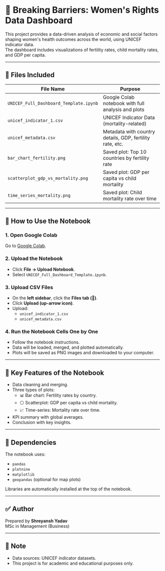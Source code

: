 
# 💜 Breaking Barriers: Women's Rights Data Dashboard

This project provides a data-driven analysis of economic and social factors shaping women's health outcomes across the world, using UNICEF indicator data.  
The dashboard includes visualizations of fertility rates, child mortality rates, and GDP per capita.

---

## 📁 **Files Included**

| File Name                               | Purpose                                     |
|------------------------------------------|---------------------------------------------|
| `UNICEF_Full_Dashboard_Template.ipynb`   | Google Colab notebook with full analysis and plots |
| `unicef_indicator_1.csv`                 | UNICEF Indicator Data (mortality-related)   |
| `unicef_metadata.csv`                    | Metadata with country details, GDP, fertility rate, etc. |
| `bar_chart_fertility.png`                | Saved plot: Top 10 countries by fertility rate |
| `scatterplot_gdp_vs_mortality.png`       | Saved plot: GDP per capita vs child mortality |
| `time_series_mortality.png`              | Saved plot: Child mortality rate over time |

---

## 🚀 **How to Use the Notebook**

### 1. Open Google Colab
Go to [Google Colab](https://colab.research.google.com/).

### 2. Upload the Notebook
- Click **File → Upload Notebook**.
- Select `UNICEF_Full_Dashboard_Template.ipynb`.

### 3. Upload CSV Files
- On the **left sidebar**, click the **Files tab (📂)**.
- Click **Upload (up-arrow icon)**.
- Upload:
  - `unicef_indicator_1.csv`
  - `unicef_metadata.csv`

### 4. Run the Notebook Cells One by One
- Follow the notebook instructions.
- Data will be loaded, merged, and plotted automatically.
- Plots will be saved as PNG images and downloaded to your computer.

---

## 📌 **Key Features of the Notebook**
- Data cleaning and merging.
- Three types of plots:
  - 📊 Bar chart: Fertility rates by country.
  - ⚪ Scatterplot: GDP per capita vs child mortality.
  - 📈 Time-series: Mortality rate over time.
- KPI summary with global averages.
- Conclusion with key insights.

---

## 📎 **Dependencies**
The notebook uses:
- `pandas`
- `plotnine`
- `matplotlib`
- `geopandas` (optional for map plots)

Libraries are automatically installed at the top of the notebook.

---

## ✅ **Author**
Prepared by **Shreyansh Yadav**  
MSc in Management (Business)

---

## 🏁 **Note**
- Data sources: UNICEF indicator datasets.
- This project is for academic and educational purposes only.
